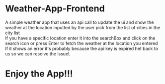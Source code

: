 # Weather-App-Frontend
A simple weather app that uses an api call to update the ui and show the weather at the location inputted by the user pick from the list of cities in the city list\
If you have a specific location enter it into the searchBox and click on the search icon or press Enter to fetch the weather at the location you entered\
If it shows an error it's probably because the api key is expired het back to us so we can resolve the issue\
# Enjoy the App!!!
